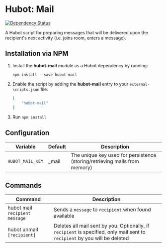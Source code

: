 # Hubot: Mail

[![Dependency Status](https://david-dm.org/ClaudeBot/hubot-mail.svg?style=flat-square)](https://david-dm.org/ClaudeBot/hubot-mail)

A Hubot script for preparing messages that will be delivered upon the recipient's next activity (i.e. joins room, enters a message).


## Installation via NPM

1. Install the __hubot-mail__ module as a Hubot dependency by running:

    ```
    npm install --save hubot-mail
    ```

2. Enable the script by adding the __hubot-mail__ entry to your `external-scripts.json` file:

    ```json
    [
        "hubot-mail"
    ]
    ```

3. Run `npm install`


## Configuration

Variable | Default | Description
--- | --- | ---
`HUBOT_MAIL_KEY` | _mail | The unique key used for persistence (storing/retrieving mails from memory)


## Commands

Command | Description
--- | ---
hubot mail `recipient` `message` | Sends a `message` to `recipient` when found available
hubot unmail `[recipient]` | Deletes all mail sent by you. Optionally, if `recipient` is specified, only mail sent to `recipient` by you will be deleted